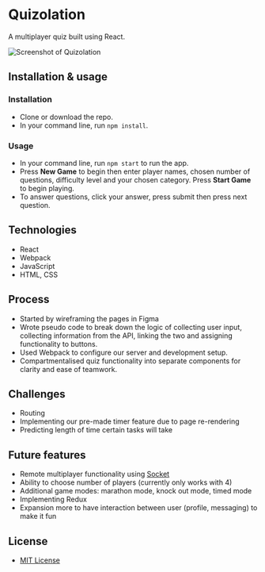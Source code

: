 # Quizolation
A multiplayer quiz built using React.

![Screenshot of Quizolation](https://i.imgur.com/LB3tQm6.png)


## Installation & usage
### Installation
- Clone or download the repo.
- In your command line, run `npm install`.
### Usage
- In your command line, run `npm start` to run the app.
- Press **New Game** to begin then enter player names, chosen number of questions, difficulty level and your chosen category. Press **Start Game** to begin playing.
- To answer questions, click your answer, press submit then press next question.

## Technologies
- React
- Webpack
- JavaScript
- HTML, CSS

## Process
- Started by wireframing the pages in Figma
- Wrote pseudo code to break down the logic of collecting user input, collecting information from the API, linking the two and assigning functionality to buttons.
- Used Webpack to configure our server and development setup.
- Compartmentalised quiz functionality into separate components for clarity and ease of teamwork.

## Challenges
- Routing
- Implementing our pre-made timer feature due to page re-rendering
- Predicting length of time certain tasks will take

## Future features
- Remote multiplayer functionality using [Socket](https://socket.io)
- Ability to choose number of players (currently only works with 4)
- Additional game modes: marathon mode, knock out mode, timed mode
- Implementing Redux
- Expansion more to have interaction between user (profile, messaging) to make it fun


## License
- [MIT License](https://opensource.org/licenses/mit-license.php)

